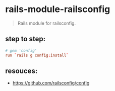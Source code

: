 # rails-module-railsconfig
> Rails module for railsconfig.


## step to step:
```conf
# gem 'config'
run `rails g config:install`
```


## resouces:
+ https://github.com/railsconfig/config